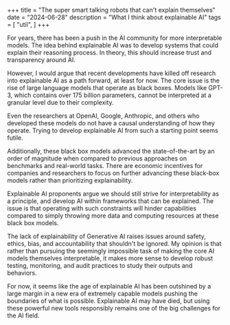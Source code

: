 +++
title = "The super smart talking robots that can't explain themselves"
date = "2024-06-28"
description = "What I think about explainable AI"
tags = [
    "util",
]
+++

For years,
there has been a push in the AI community for more interpretable models.
The idea behind explainable AI was to develop systems that could explain their reasoning process.
In theory, this should increase trust and transparency around AI.

However,
I would argue that recent developments have killed off research into explainable AI as a path forward,
at least for now.
The core issue is the rise of large language models that operate as black boxes. Models like GPT-3, which contains over 175 billion parameters, cannot be interpreted at a granular level due to their complexity.

Even the researchers at OpenAI, Google, Anthropic, and others who developed these models do not have a causal understanding of how they operate. Trying to develop explainable AI from such a starting point seems futile.

Additionally, these black box models advanced the state-of-the-art by an order of magnitude when compared to previous approaches on benchmarks and real-world tasks. There are economic incentives for companies and researchers to focus on further advancing these black-box models rather than prioritizing explainability.

Explainable AI proponents argue we should still strive for interpretability as a principle, and develop AI within frameworks that can be explained. The issue is that operating with such constraints will hinder capabilities compared to simply throwing more data and computing resources at these black box models.

The lack of explainability of Generative AI raises issues around safety, ethics, bias, and accountability that shouldn't be ignored. My opinion is that rather than pursuing the seemingly impossible task of making the core AI models themselves interpretable, it makes more sense to develop robust testing, monitoring, and audit practices to study their outputs and behaviors.

For now, it seems like the age of explainable AI has been outshined by a large margin in a new era of extremely capable models pushing the boundaries of what is possible. Explainable AI may have died, but using these powerful new tools responsibly remains one of the big challenges for the AI field.
